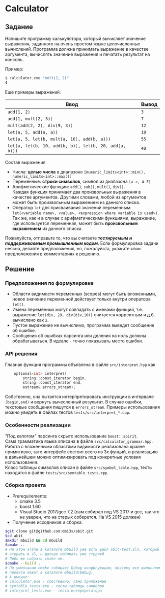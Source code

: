 # Calculator
## Задание

Напишите программу калькулятора, который вычисляет значение выражения, заданного на очень простом языке целочисленных вычислений. Программа должна принимать выражение в качестве аргумента, вычислять значение выражения и печатать результат на консоль.

Пример:
```bash
$ calculator.exe "mult(2, 2)"
4
```
Ещё примеры выражений:

Ввод | Вывод
-----|------
`add(1, 2)` | `3`
`add(1, mult(2, 3))` | `7`
`mult(add(2, 2), div(9, 3))` | `12`
`let(a, 5, add(a, a))`|`10`
`let(a, 5, let(b, mult(a, 10), add(b, a)))`|`55`
`let(a, let(b, 10, add(b, b)), let(b, 20, add(a, b)))`|`40`

Состав выражения:
* Числа:
 **целые числа** в диапазоне `[numeric_limits<int>::min(), numeric_limits<int>::max()]`
* Переменные: 
 **строки символов**, символ из диапазона `[a-z, A-Z]`
* Арифметические функции: `add()`, `sub()`, `mult()`, `div()`.<br/> 
Каждая функция принимает два произвольных выражения в качестве аргументов. Другими словами, любой из аргументов может быть произвольным выражением из данного списка.
* Оператор `let` для присваивания значений переменным:
`let(<variable name>, <value>, <expression where variable is used>)`.<br/>
Так же, как и в случае с арифметическими функциями, выражение, где используется переменная, может быть **произвольным выражением** из данного списка.

Пожалуйста, отправьте то, что вы считаете *__тестируемым и поддерживаемым промышленным кодом__*.  Если формулировка задачи неясна, делайте предположения, но, пожалуйста, укажите свои предположения в комментариях к решению.

## Решение ##
### Предположения по формулировке ###
* Области видимости переменных (scopes) могут быть вложенными, новое значение переменной действует только внутри оператора `let()`. 
* Имена переменных могут совпадать с именами функций, т.е. выражение `let(div, 20, div(div,10))` считается корректным и д.б. вычислено как `2`.
* Пустое выражение не вычислимо, программа выведет сообщение об ошибке.
* Сообщения об ошибках парсинга или деления на ноль должны обрабатываться. В идеале - точно показывать место ошибки.
### API решения ###
Главная функция программы объявлена в файле `src/interpret.hpp` как
```cpp
    optional<int> interpret(
        string::const_iterator begin,
        string::const_iterator end, 
        ostream& errors_stream);
```
Собственно, она пытается интерпретировать инструкции в интервале `[begin,end)` и вернуть вычесленный результат. В случае ошибки, текстовые сообщения пишутся в `errors_stream`.
Примеры использования можно увидеть в файлах тестов `tests/src/interpret_*.cpp`.
### Особенности реализации ###
"Под капотом" парсинга скрыто использование `boost::spirit`. <br/>
Сама грамматика языка описана в файле `src/calculator_grammar.hpp`. <br/>
Работа с вложенными областями видимости реализована крайне примитивно, зато интерфейс состоит всего из 3х фунций, и реализацию в дальнейшем можно оптимизировать под конкретные условия использования. <br/>
Класс таблицы символов описан в файле `src/symbol_table.hpp`, тесты находятся в файле `tests/src/symtable_tests.cpp`.
### Сборка проекта ###
* Prerequirements:
    * cmake 3.5
    * boost 1.60
    * Visual Studio 2017/gcc 7.2 (сам собирал под VS 2017 и gcc, так что не уверен, что на старых соберется. На VS 2015 должен)
* Получение исходников и сборка:
```bash
$git clone git@github.com:dmi3s/abit.git
$cd abit
$mkdir mbuild && cd mbuild
$cmake ..
# На этом этапе в каталоге mbuild уже есть файл abit-test.sln, который можно
# открыть в VS, и дальше собирать уже студией.
# Либо же собрать cmake-ом.
$cmake --build .
# По умолчанию cmake собирает Debug конфигурацию, поэтому все выполняемые файлы
# проекта лежат в каталоге mbuild/Debug. 
# А именно:
# calculator.exe - собственно, само приложение
# symtable_tests.exe - тесты таблицы символов
# interpret_tests.exe - тесты интерпретатора
```
